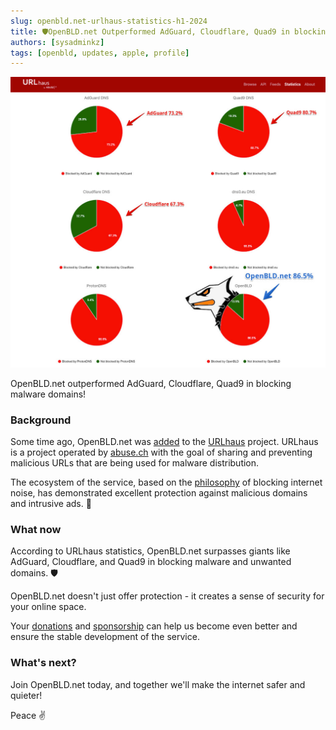 ```yaml
---
slug: openbld.net-urlhaus-statistics-h1-2024
title: 🛡OpenBLD.net Outperformed AdGuard, Cloudflare, Quad9 in blocking malware domains
authors: [sysadminkz]
tags: [openbld, updates, apple, profile]
---
```


![JetBrains OSS OpenBLD.net support](images/openbld.net-urlhaus-statistics-h1-2024.jpeg)

OpenBLD.net outperformed AdGuard, Cloudflare, Quad9 in blocking malware domains!

### Background

Some time ago, OpenBLD.net was [added](2024-03-11-openbld-abuse-ch-integration.md) to the [URLhaus](https://urlhaus.abuse.ch/) project. URLhaus is a project operated 
by [abuse.ch](https://abuse.ch/) with the goal of sharing and preventing malicious URLs that are being used for malware distribution.

The ecosystem of the service, based on the [philosophy](/docs/intro/#philosophy) of blocking internet noise, has demonstrated excellent protection against malicious domains and intrusive ads. 💪

### What now

According to URLhaus statistics, OpenBLD.net surpasses giants like AdGuard, Cloudflare, and Quad9 in blocking malware and unwanted domains. 🛡️

OpenBLD.net doesn't just offer protection - it creates a sense of security for your online space.

Your [donations](/docs/donation/) and [sponsorship](/docs/sponsorship) can help us become even better and ensure the stable development of the service.

### What's next?

Join OpenBLD.net today, and together we'll make the internet safer and quieter!

Peace ✌️
